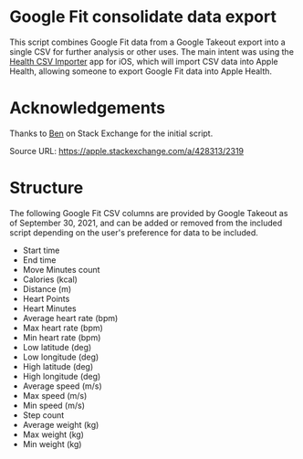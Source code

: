 # Google Fit consolidate data export
This script combines Google Fit data from a Google Takeout export into a single CSV for further analysis or other uses. The main intent was using the [Health CSV Importer](https://apps.apple.com/app/health-csv-importer/id1275959806) app for iOS, which will import CSV data into Apple Health, allowing someone to export Google Fit data into Apple Health.

# Acknowledgements
Thanks to [Ben](https://apple.stackexchange.com/users/297377/ben) on Stack Exchange for the initial script.

Source URL: https://apple.stackexchange.com/a/428313/2319

# Structure
The following Google Fit CSV columns are provided by Google Takeout as of September 30, 2021, and can be added or removed from the included script depending on the user's preference for data to be included.

* Start time
* End time
* Move Minutes count
* Calories (kcal)
* Distance (m)
* Heart Points 
* Heart Minutes
* Average heart rate (bpm)
* Max heart rate (bpm)
* Min heart rate (bpm)
* Low latitude (deg)
* Low longitude (deg)
* High latitude (deg)
* High longitude (deg)
* Average speed (m/s)
* Max speed (m/s)
* Min speed (m/s)
* Step count
* Average weight (kg)
* Max weight (kg)
* Min weight (kg)
